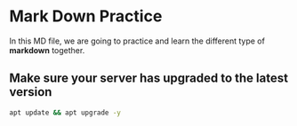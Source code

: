 # Mark Down Practice
In this MD file, we are going to practice and learn the different type of **markdown** together.

## Make sure your server has upgraded to the latest version
```bash
apt update && apt upgrade -y
```
